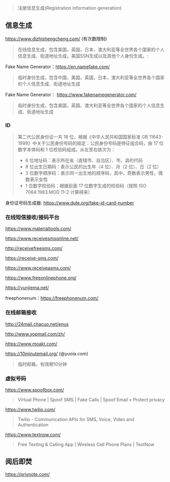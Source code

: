 > 注册信息生成(Registration information generation)

## 信息生成

 https://www.dizhishengcheng.com/ (有次数限制)

> 在线信息生成，包含美国，英国，日本，澳大利亚等全世界各个国家的个人信息生成、街道地址生成，美国SSN生成以及其他个人身份生成。:

Fake Name Generator：https://en.namefake.com/

> 临时身份生成，包含中国、美国，英国，日本，澳大利亚等全世界各个国家的个人信息生成、街道地址生成

Fake Name Generator： https://www.fakenamegenerator.com/

> 临时身份生成，包含美国，英国，澳大利亚等全世界各个国家的个人信息生成、街道地址生成

### ID

> 第二代公民身份证一共 18 位，根据《中华人民共和国国家标准 GB 11643-1999》中关于公民身份号码的规定：公民身份号码是特征组合码，由 17 位数字本体码和 1 位校验码组成。从左至右依次为：
>
> - 6 位地址码：表示所在省（直辖市、自治区）、市、县的代码
> - 8 位出生日期码：表示公民的出生年（4 位）、月（2 位）、日（2 位）
> - 3 位数字顺序码：表示同一出生地的顺序码，其中，奇数表示男性，偶数表示女性
> - 1 位数字校验码：根据前面 17 位数字生成的校验码（按照 ISO 7064:1983.MOD 11-2 计算得来）

身份证号码生成器: https://www.dute.org/fake-id-card-number

### 在线短信接收/接码平台

https://www.materialtools.com/

https://www.receivesmsonline.net/

http://receivefreesms.com/

https://receive-sms.com/

https://www.receiveasms.com/

https://www.freeonlinephone.org/

https://yunjiema.net/

freephonenum：https://freephonenum.com/

### 在线邮箱接收

http://24mail.chacuo.net/enus

http://www.yopmail.com/zh/

https://www.moakt.com/

https://10minutemail.org/ (@yuoia.com)

> 临时邮箱，有效期10分钟

### 虚拟号码

https://www.spoofbox.com/

> Virtual Phone | Spoof SMS | Fake Calls | Spoof Email » Protect privacy

https://www.twilio.com/

> Twilio - Communication APIs for SMS, Voice, Video and Authentication

https://www.textnow.com/

> Free Texting & Calling App | Wireless Cell Phone Plans | TextNow

## 阅后即焚

https://privnote.com/